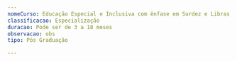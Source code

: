 ```yaml
---
nomeCurso: Educação Especial e Inclusiva com ênfase em Surdez e Libras
classificacao: Especialização
duracao: Pode ser de 3 a 18 meses
observacao: obs
tipo: Pós Graduação

---
```


